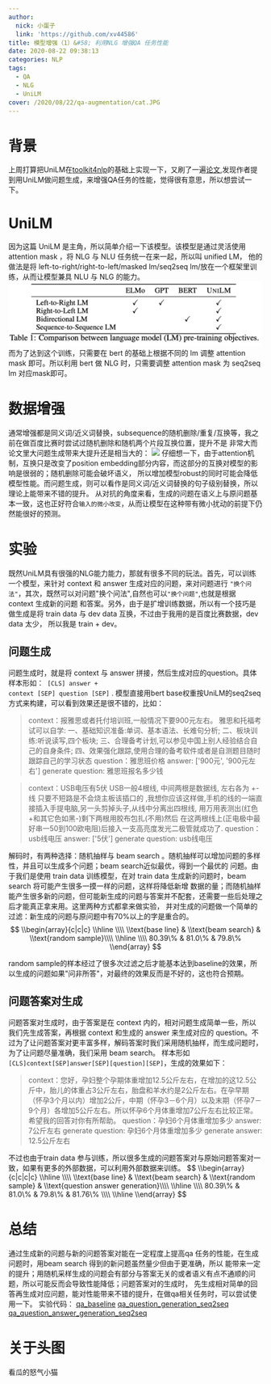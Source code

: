 ```yaml
---
author:
  nick: 小蛋子
  link: 'https://github.com/xv44586'
title: 模型增强（1）&#58; 利用NLG 增强QA 任务性能
date: 2020-08-22 09:38:13
categories: NLP
tags:
  - QA
  - NLG
  - UniLM
cover: /2020/08/22/qa-augmentation/cat.JPG
---
```

<!-- toc -->

# 背景
上周打算把UniLM在[toolkit4nlp](https://github.com/xv44586/toolkit4nlp)的基础上实现一下，又刷了一遍[论文](https://arxiv.org/pdf/1905.03197.pdf),发现作者提到用UniLM做问题生成，来增强QA任务的性能，觉得很有意思，所以想尝试一下。

# UniLM
因为这篇 UniLM 是主角，所以简单介绍一下该模型。该模型是通过灵活使用 attention mask ，将 NLG 与 NLU 任务统一在来一起，所以叫 unified LM，
他的做法是将 left-to-right/right-to-left/masked lm/seq2seq lm/放在一个框架里训练，从而让模型兼具 NLU 与 NLG 的能力。
![](/2020/08/22/qa-augmentation/lm.png)
而为了达到这个训练，只需要在 bert 的基础上根据不同的 lm 调整 attention mask 即可。所以利用 bert 做 NLG 时，只需要调整 attention mask 
为 seq2seq lm 对应mask即可。

# 数据增强
通常增强都是同义词/近义词替换，subsequence的随机删除/重复/互换等，我之前在做百度比赛时尝试过随机删除和随机两个片段互换位置，提升不是
非常大而论文里大问题生成带来大提升还是相当大的：
![](/2020/08/22/qa-augmentation/table9.png)
仔细想一下，由于attention机制，互换只是改变了position embedding部分内容，而这部分的互换对模型的影响是很弱的；随机删除可能会破坏语义，
所以增加模型robust的同时可能会降低模型性能。而问题生成，则可以看作是同义词/近义词替换的句子级别替换，所以理论上能带来不错的提升。
从对抗的角度来看，生成的问题在语义上与原问题基本一致，这也正好符合<code>输入的微小改变</code>，从而让模型在这种带有微小扰动的前提下仍然能很好的预测。

# 实验
既然UniLM具有很强的NLG能力能力，那就有很多不同的玩法。首先，可以训练一个模型，来针对 context 和 answer 生成对应的问题，来对问题进行
<code>"换个问法"</code>，其次，既然可以对问题<cdoe>"换个问法"</code>,自然也可以<code>"换个问题"</code>,也就是根据 context 生成新的问题
和答案。另外，由于是扩增训练数据，所以有一个技巧是做生成是将 train data 与 dev data 互换，不过由于我用的是百度比赛数据，dev data 太少，
所以我是 train + dev。

## 问题生成
问题生成时，就是将 context 与 answer 拼接，然后生成对应的question。具体样本形如：<code> [CLS] answer + context [SEP] question [SEP]</code> .
模型直接用bert base权重按UniLM的seq2seq方式来构建，可以看到效果还是很不错的，比如：
<blockquote>
context：报雅思或者托付培训班,一般情况下要900元左右。 雅思和托福考试可以自学: 一、基础知识准备:单词、基本语法、长难句分析; 二、板块训练:听说读写,四个板块; 三、合理备考计划,可以参见中国上别人经验结合自己的自身条件; 四、效果强化跟踪,使用合理的备考软件或者是自测题目随时跟踪自己的学习状态
question：雅思班价格
answer: ['900元', '900元左右']
generate question: 雅思班报名多少钱
</blockquote>

<blockquote>context：USB电压有5伏 USB一般4根线, 中间两根是数据线, 左右各为 +- 线 只要不短路是不会烧主板该插口的 ,我想你应该这样做,手机的线的一端直接插入手提电脑,另一头剪掉头子,从线中分离出四根线, 用万用表测出(红色+和其它色如黑-)剩下两根用胶布包扎(不用)然后 在这两根线上(正电极中最好串一50到100欧电阻)后接入一支高亮度发光二极管就成功了.
question：usb线电压 
answer: ['5伏']
generate question: usb线电压 </blockquote>

解码时，有两种选择：随机抽样与 beam search 。随机抽样可以增加问题的多样性，并且可以生成多个问题；beam search近似最优，得到一个最优的
问题。由于我们是使用 train data 训练模型，在对 train data 生成新的问题时，beam search 将可能产生很多一摸一样的问题，这样将降低新增
数据的量；而随机抽样能产生很多新的问题，但可能新生成的问题与答案并不配套，还需要一些后处理之后才能真正拿来用。这里两种方式都拿来做实验，
并对生成的问题做一个简单的过滤：新生成的问题与原问题中有70%以上的字是重合的。
$$
\\begin{array}{c|c|c} 
\\hline \\\\
\\text{base line} & \\text{beam search} & \\text{random sample}\\\\ 
\\hline \\\\
80.39\% & 81.0\% & 79.8\% 
\\end{array}
$$

random sample的样本经过了很多次过滤之后才能基本达到baseline的效果，所以生成的问题如果"问非所答"，对最终的效果反而是不好的，这也符合预期。

## 问题答案对生成
问题答案对生成时，由于答案是在 context 内的，相对问题生成简单一些，所以我们先生成答案，再根据 context 和生成的 answer 来生成对应的
question。不过为了让问题答案对更丰富多样，解码答案时我们采用随机抽样，而生成问题时，为了让问题尽量准确，我们采用 beam search。
样本形如 <code>[CLS]context[SEP]answer[SEP][question][SEP]</code>，生成的效果如下：
<blockquote>
context：您好，孕妇整个孕期体重增加12.5公斤左右，在增加的这12.5公斤中，胎儿的体重占3公斤左右，胎盘和羊水约是2公斤左右。在孕早期（怀孕3个月以内）增加2公斤，中期（怀孕3－6个月）以及末期（怀孕7－9个月）各增加5公斤左右。所以怀孕6个月体重增加7公斤左右比较正常。希望我的回答对你有所帮助。
question：孕妇6个月体重增加多少 
answer: 7公斤左右
generate question: 孕妇6个月体重增加多少 
generate answer: 12.5公斤左右
</blockquote>
不过也由于train data 参与训练，所以很多生成的问题答案对与原始问题答案对一致，如果有更多的外部数据，可以利用外部数据来训练。
$$
\\begin{array}{c|c|c|c} 
\\hline \\\\
\\text{base line} & \\text{beam search} & \\text{random sample} & \\text{question answer generation}\\\\ 
\\hline \\\\
80.39\% & 81.0\% & 79.8\% & 81.76\% \\\\
\\hline 
\\end{array}
$$

# 总结
通过生成新的问题与新的问题答案对能在一定程度上提高qa 任务的性能，在生成问题时，用beam search 得到的新问题虽然量少但由于更准确，所以
能带来一定的提升；用随机采样生成的问题会有部分与答案无关的或者语义有点不通顺的问题，所以可能反而会导致性能降低；问题答案对的生成时，
先生成相对简单的回答再生成对应问题，能对性能带来不错的提升，在做qa相关任务时，可以尝试使用一下。
实验代码：
[qa_baseline](https://github.com/xv44586/toolkit4nlp/blob/master/examples/qa_baseline.py)
[qa_question_generation_seq2seq](https://github.com/xv44586/toolkit4nlp/blob/master/examples/qa_question_generation_seq2seq.py)
[qa_question_answer_generation_seq2seq](https://github.com/xv44586/toolkit4nlp/blob/master/examples/qa_question_answer_generation_seq2seq.py)

# 关于头图
看瓜的怒气小猫